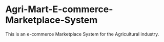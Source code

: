 # Agri-Mart-E-commerce-Marketplace-System
This is an e-commerce Marketplace System for the Agricultural industry.
